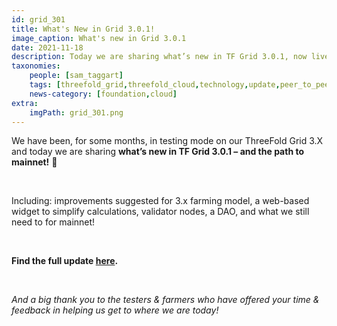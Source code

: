 ```yaml
---
id: grid_301
title: What's New in Grid 3.0.1!
image_caption: What's new in Grid 3.0.1
date: 2021-11-18
description: Today we are sharing what’s new in TF Grid 3.0.1, now live on Testnet and Devenet – and the path to Mainnet!
taxonomies:
    people: [sam_taggart]
    tags: [threefold_grid,threefold_cloud,technology,update,peer_to_peer,blockchain]
    news-category: [foundation,cloud]
extra:
    imgPath: grid_301.png
---
```


We have been, for some months, in testing mode on our ThreeFold Grid 3.X and today we are sharing **what’s new in TF Grid 3.0.1 – and the path to mainnet!** 🚨

<br/>

Including: improvements suggested for 3.x farming model, a web-based widget to simplify calculations, validator nodes, a DAO, and what we still need to for mainnet!

<br/>

**Find the full update [here](https://forum.threefold.io/t/whats-new-in-tf-grid-3-0-1-and-the-path-to-mainnet/1488).**

<br/>

*And a big thank you to the testers & farmers who have offered your time & feedback in helping us get to where we are today!*